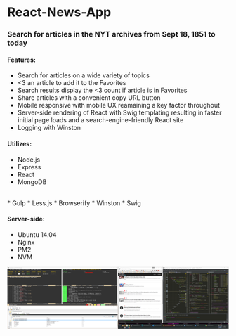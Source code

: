 # React-News-App

### Search for articles in the NYT archives from Sept 18, 1851 to today

#### Features:
* Search for articles on a wide variety of topics
* <3 an article to add it to the Favorites
* Search results display the <3 count if article is in Favorites
* Share articles with a convenient copy URL button
* Mobile responsive with mobile UX reamaining a key factor throughout
* Server-side rendering of React with Swig templating resulting in faster initial page loads and a search-engine-friendly React site
* Logging with Winston

#### Utilizes:
* Node.js
* Express
* React
* MongoDB<br />
<br />
* Gulp
* Less.js
* Browserify
* Winston
* Swig

#### Server-side:
* Ubuntu 14.04
* Nginx
* PM2
* NVM

![](https://raw.githubusercontent.com/kevinhaas/React-News-App/master/doc/nyt-react-mongo-pm2-linux.png)
